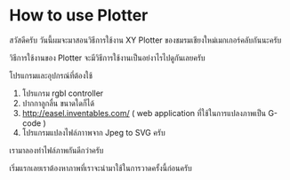 # How to use Plotter

สวัสดีครับ วันนี้ผมจะมาสอนวิธีการใช้งาน XY Plotter ของชมรมเชียงใหม่เมกเกอร์คลับกันนะครับ

วิธีการใช้งานของ Plotter จะมีวิธีการใช้งานเป็นอย่งาไรไปดูกันเลยครับ

โปรแกรมและอุปกรณ์ที่ต้องใช้

1. โปรแกรม rgbl controller
2. ปากกาลูกลื่น ขนาดใดก็ได้
3. http://easel.inventables.com/ ( web application ที่ใช้ในการแปลงภาพเป็น G-code )
4. โปรแกรมแปลงไฟล์ภาาพจาก Jpeg to SVG ครับ

เรามาลองทำไฟล์ภาพกันดีกว่าครับ

เริ่มแรกเลยเราต้องหาภาพที่เราจะนำมาใช้ในการวาดครั้งนี้ก่อนครับ
